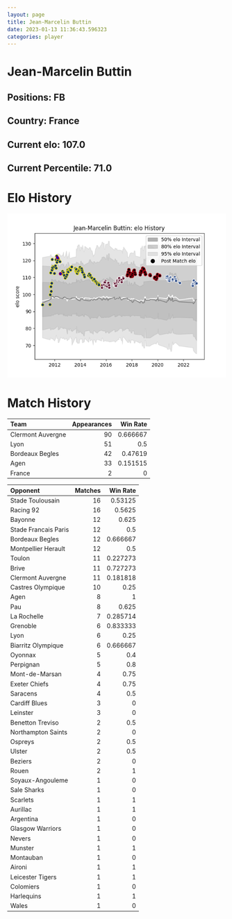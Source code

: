 ```yaml
---  
layout: page  
title: Jean-Marcelin Buttin  
date: 2023-01-13 11:36:43.596323  
categories: player  
---
```

# Jean-Marcelin Buttin

## Positions: FB

## Country: France

## Current elo: 107.0

## Current Percentile: 71.0

# Elo History


![elo history](history_Jean-MarcelinButtin.png)
# Match History


| Team              |   Appearances |   Win Rate |
|:------------------|--------------:|-----------:|
| Clermont Auvergne |            90 |   0.666667 |
| Lyon              |            51 |   0.5      |
| Bordeaux Begles   |            42 |   0.47619  |
| Agen              |            33 |   0.151515 |
| France            |             2 |   0        |

| Opponent             |   Matches |   Win Rate |
|:---------------------|----------:|-----------:|
| Stade Toulousain     |        16 |   0.53125  |
| Racing 92            |        16 |   0.5625   |
| Bayonne              |        12 |   0.625    |
| Stade Francais Paris |        12 |   0.5      |
| Bordeaux Begles      |        12 |   0.666667 |
| Montpellier Herault  |        12 |   0.5      |
| Toulon               |        11 |   0.227273 |
| Brive                |        11 |   0.727273 |
| Clermont Auvergne    |        11 |   0.181818 |
| Castres Olympique    |        10 |   0.25     |
| Agen                 |         8 |   1        |
| Pau                  |         8 |   0.625    |
| La Rochelle          |         7 |   0.285714 |
| Grenoble             |         6 |   0.833333 |
| Lyon                 |         6 |   0.25     |
| Biarritz Olympique   |         6 |   0.666667 |
| Oyonnax              |         5 |   0.4      |
| Perpignan            |         5 |   0.8      |
| Mont-de-Marsan       |         4 |   0.75     |
| Exeter Chiefs        |         4 |   0.75     |
| Saracens             |         4 |   0.5      |
| Cardiff Blues        |         3 |   0        |
| Leinster             |         3 |   0        |
| Benetton Treviso     |         2 |   0.5      |
| Northampton Saints   |         2 |   0        |
| Ospreys              |         2 |   0.5      |
| Ulster               |         2 |   0.5      |
| Beziers              |         2 |   0        |
| Rouen                |         2 |   1        |
| Soyaux-Angouleme     |         1 |   0        |
| Sale Sharks          |         1 |   0        |
| Scarlets             |         1 |   1        |
| Aurillac             |         1 |   1        |
| Argentina            |         1 |   0        |
| Glasgow Warriors     |         1 |   0        |
| Nevers               |         1 |   0        |
| Munster              |         1 |   1        |
| Montauban            |         1 |   0        |
| Aironi               |         1 |   1        |
| Leicester Tigers     |         1 |   1        |
| Colomiers            |         1 |   0        |
| Harlequins           |         1 |   1        |
| Wales                |         1 |   0        |
